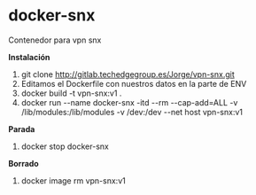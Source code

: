 # docker-snx
Contenedor para vpn snx

**Instalación**

1. git clone http://gitlab.techedgegroup.es/Jorge/vpn-snx.git
2. Editamos el Dockerfile con nuestros datos en la parte de ENV
3. docker build -t vpn-snx:v1 .
4. docker run --name docker-snx -itd --rm --cap-add=ALL -v /lib/modules:/lib/modules -v /dev:/dev --net host vpn-snx:v1

**Parada**

1. docker stop docker-snx

**Borrado**

1. docker image rm vpn-snx:v1
